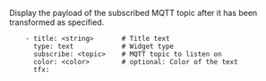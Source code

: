 Display the payload of the subscribed MQTT topic after it has been transformed as specified.
```
    - title: <string>       # Title text
      type: text            # Widget type
      subscribe: <topic>    # MQTT topic to listen on
      color: <color>        # optional: Color of the text
      tfx:
```
